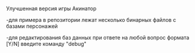 Улучшенная версия игры Акинатор

-для примера в репозитории лежат несколько бинарных файлов с базами персонажей

-для редактирования баз данных при ответе на любой вопрос формата [Y/N] введите команду "debug"